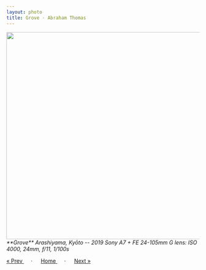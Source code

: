 ```yaml
---
layout: photo
title: Grove · Abraham Thomas
---
```


<img src="/assets/photos/Grove.jpg" width="540px" class="photo">

<i>
**Grove**  
Arashiyama, Kyōto -- 2019  
Sony A7 + FE 24-105mm G lens: ISO 4000, 24mm, f/11, 1/100s
</i>

<a href="/gallery/kinkakuji"> &laquo; Prev </a> &emsp; · &emsp; 
<a href="/gallery"> Home </a> &emsp; · &emsp; 
<a href="/gallery/shrine"> Next &raquo; </a>
